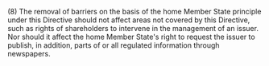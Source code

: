(8) The removal of barriers on the basis of the home Member State principle under this Directive should not affect areas not covered by this Directive, such as rights of shareholders to intervene in the management of an issuer. Nor should it affect the home Member State's right to request the issuer to publish, in addition, parts of or all regulated information through newspapers.